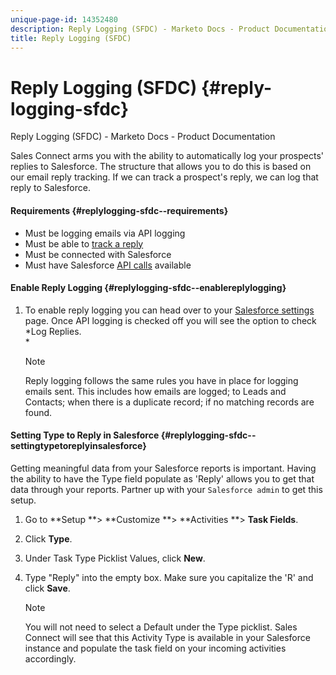 ```yaml
---
unique-page-id: 14352480
description: Reply Logging (SFDC) - Marketo Docs - Product Documentation
title: Reply Logging (SFDC)
---
```


# Reply Logging (SFDC) {#reply-logging-sfdc}

Reply Logging (SFDC) - Marketo Docs - Product Documentation

Sales Connect arms you with the ability to automatically log your prospects' replies to Salesforce. The structure that allows you to do this is based on our email reply tracking. If we can track a prospect's reply, we can log that reply to Salesforce.

#### Requirements {#replylogging-sfdc--requirements}

* Must be logging emails via API logging
* Must be able to [track a reply](http://docs.marketo.com/x/BYPS)
* Must be connected with Salesforce
* Must have Salesforce [API calls](http://developer.salesforce.com/docs/atlas.en-us.salesforce_app_limits_cheatsheet.meta/salesforce_app_limits_cheatsheet/salesforce_app_limits_platform_api.htm) available

#### Enable Reply Logging {#replylogging-sfdc--enablereplylogging}

1. To enable reply logging you can head over to your [Salesforce settings](http://docs.marketo.com/pages/assets/external-link.jspa) page. Once API logging is checked off you will see the option to check *Log Replies.  
   *

   >[!NOTE]
   >
   >Reply logging follows the same rules you have in place for logging emails sent. This includes how emails are logged; to Leads and Contacts; when there is a duplicate record; if no matching records are found.

#### Setting Type to Reply in Salesforce {#replylogging-sfdc--settingtypetoreplyinsalesforce}

Getting meaningful data from your Salesforce reports is important. Having the ability to have the Type field populate as 'Reply' allows you to get that data through your reports. Partner up with your `Salesforce admin` to get this setup.

1. Go to **Setup **> **Customize **> **Activities **> **Task Fields**.
1. Click **Type**.
1. Under Task Type Picklist Values, click **New**.
1. Type "Reply" into the empty box. Make sure you capitalize the 'R' and click **Save**.

   >[!NOTE]
   >
   >You will not need to select a Default under the Type picklist. Sales Connect will see that this Activity Type is available in your Salesforce instance and populate the task field on your incoming activities accordingly.

